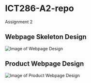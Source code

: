 # ICT286-A2-repo

Assignment 2

## Webpage Skeleton Design

![Image of Webpage Design](https://github.com/reversewolf/ICT286-A2-repo/blob/main/webpage-skeleton.png)

## Product Webpage Design

![Image of Product Webpage Design](https://github.com/reversewolf/ICT286-A2-repo/blob/main/webpage-products-customer.png)
